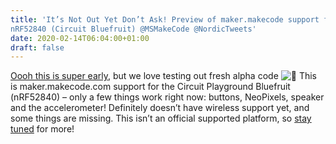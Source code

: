 ```yaml
---
title: 'It’s Not Out Yet Don’t Ask! Preview of maker.makecode support for
nRF52840 (Circuit Bluefruit) @MSMakeCode @NordicTweets'
date: 2020-02-14T06:04:00+01:00
draft: false
---
```


[Oooh this is super early](https://github.com/adafruit/Adafruit_nRF52_Bootloader/pull/110), but we love testing out fresh alpha code ![🙂](https://s.w.org/images/core/emoji/12.0.0-1/72x72/1f642.png) This is maker.makecode.com support for the Circuit Playground Bluefruit (nRF52840) – only a few things work right now: buttons, NeoPixels, speaker and the accelerometer! Definitely doesn’t have wireless support yet, and some things are missing. This isn’t an official supported platform, so [stay tuned](https://youtu.be/Mc8-WnOvgpQ) for more!